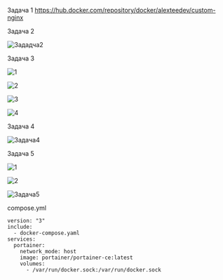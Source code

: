 Задача 1
https://hub.docker.com/repository/docker/alexteedev/custom-nginx

Задача 2

![Зададча2](https://github.com/user-attachments/assets/a183db8d-ec14-435f-afb5-0099be9ad135)

Задача 3

![1](https://github.com/user-attachments/assets/c4a6c581-93a8-45fa-9d8e-29e91d906420)

![2](https://github.com/user-attachments/assets/3879b659-00b8-4d8c-b21e-5698fbb76663)

![3](https://github.com/user-attachments/assets/ecb8fb9d-a2de-451b-b34b-891df6ca4e39)

![4](https://github.com/user-attachments/assets/3ae79a75-c5e1-4cbe-b980-0e75d966dd62)

Задача 4

![Задача4](https://github.com/user-attachments/assets/c4ccb4a4-6436-46e8-95ad-ef039548a2c8)

Задача 5

![1](https://github.com/user-attachments/assets/39f9a084-88f2-43e4-9f49-268cb786d1f2)

![2](https://github.com/user-attachments/assets/571dcc41-00a4-4774-beee-b018f288df48)

![Задача5](https://github.com/user-attachments/assets/d0478384-a22e-4e5a-85af-cdfecf8e4de0)

compose.yml
```
version: "3"
include:
  - docker-compose.yaml
services:
  portainer:
    network_mode: host
    image: portainer/portainer-ce:latest
    volumes:
      - /var/run/docker.sock:/var/run/docker.sock
```